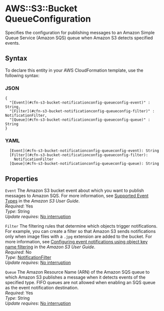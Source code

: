 # AWS::S3::Bucket QueueConfiguration<a name="aws-properties-s3-bucket-notificationconfig-queueconfig"></a>

Specifies the configuration for publishing messages to an Amazon Simple Queue Service \(Amazon SQS\) queue when Amazon S3 detects specified events\.

## Syntax<a name="aws-properties-s3-bucket-notificationconfig-queueconfig-syntax"></a>

To declare this entity in your AWS CloudFormation template, use the following syntax:

### JSON<a name="aws-properties-s3-bucket-notificationconfig-queueconfig-syntax.json"></a>

```
{
  "[Event](#cfn-s3-bucket-notificationconfig-queueconfig-event)" : String,
  "[Filter](#cfn-s3-bucket-notificationconfig-queueconfig-filter)" : NotificationFilter,
  "[Queue](#cfn-s3-bucket-notificationconfig-queueconfig-queue)" : String
}
```

### YAML<a name="aws-properties-s3-bucket-notificationconfig-queueconfig-syntax.yaml"></a>

```
  [Event](#cfn-s3-bucket-notificationconfig-queueconfig-event): String
  [Filter](#cfn-s3-bucket-notificationconfig-queueconfig-filter): 
    NotificationFilter
  [Queue](#cfn-s3-bucket-notificationconfig-queueconfig-queue): String
```

## Properties<a name="aws-properties-s3-bucket-notificationconfig-queueconfig-properties"></a>

`Event`  <a name="cfn-s3-bucket-notificationconfig-queueconfig-event"></a>
The Amazon S3 bucket event about which you want to publish messages to Amazon SQS\. For more information, see [Supported Event Types](https://docs.aws.amazon.com/AmazonS3/latest/dev/NotificationHowTo.html) in the *Amazon S3 User Guide*\.  
*Required*: Yes  
*Type*: String  
*Update requires*: [No interruption](https://docs.aws.amazon.com/AWSCloudFormation/latest/UserGuide/using-cfn-updating-stacks-update-behaviors.html#update-no-interrupt)

`Filter`  <a name="cfn-s3-bucket-notificationconfig-queueconfig-filter"></a>
 The filtering rules that determine which objects trigger notifications\. For example, you can create a filter so that Amazon S3 sends notifications only when image files with a `.jpg` extension are added to the bucket\. For more information, see [Configuring event notifications using object key name filtering](https://docs.aws.amazon.com/AmazonS3/latest/user-guide/notification-how-to-filtering.html) in the *Amazon S3 User Guide*\.   
*Required*: No  
*Type*: [NotificationFilter](aws-properties-s3-bucket-notificationconfiguration-config-filter.md)  
*Update requires*: [No interruption](https://docs.aws.amazon.com/AWSCloudFormation/latest/UserGuide/using-cfn-updating-stacks-update-behaviors.html#update-no-interrupt)

`Queue`  <a name="cfn-s3-bucket-notificationconfig-queueconfig-queue"></a>
The Amazon Resource Name \(ARN\) of the Amazon SQS queue to which Amazon S3 publishes a message when it detects events of the specified type\. FIFO queues are not allowed when enabling an SQS queue as the event notification destination\.  
*Required*: Yes  
*Type*: String  
*Update requires*: [No interruption](https://docs.aws.amazon.com/AWSCloudFormation/latest/UserGuide/using-cfn-updating-stacks-update-behaviors.html#update-no-interrupt)